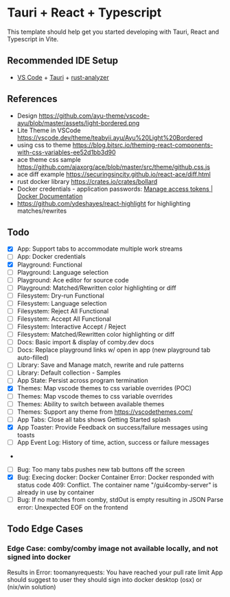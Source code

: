 # Tauri + React + Typescript

This template should help get you started developing with Tauri, React and Typescript in Vite.

## Recommended IDE Setup

- [VS Code](https://code.visualstudio.com/) + [Tauri](https://marketplace.visualstudio.com/items?itemName=tauri-apps.tauri-vscode) + [rust-analyzer](https://marketplace.visualstudio.com/items?itemName=rust-lang.rust-analyzer)


## References
* Design https://github.com/ayu-theme/vscode-ayu/blob/master/assets/light-bordered.png
* Lite Theme in VSCode https://vscode.dev/theme/teabyii.ayu/Ayu%20Light%20Bordered
* using css to theme https://blog.bitsrc.io/theming-react-components-with-css-variables-ee52d1bb3d90
* ace theme css sample https://github.com/ajaxorg/ace/blob/master/src/theme/github.css.js
* ace diff example https://securingsincity.github.io/react-ace/diff.html
* rust docker library https://crates.io/crates/bollard
* Docker credentials - application passwords: [Manage access tokens | Docker Documentation](https://docs.docker.com/docker-hub/access-tokens/)
* https://github.com/ydeshayes/react-highlight for highlighting matches/rewrites

## Todo
- [x] App: Support tabs to accommodate multiple work streams
- [ ] App: Docker credentials
- [x] Playground: Functional
- [ ] Playground: Language selection
- [ ] Playground: Ace editor for source code
- [ ] Playground: Matched/Rewritten color highlighting or diff 
- [ ] Filesystem: Dry-run Functional
- [ ] Filesystem: Language selection
- [ ] Filesystem: Reject All Functional 
- [ ] Filesystem: Accept All Functional
- [ ] Filesystem: Interactive Accept / Reject
- [ ] Filesystem: Matched/Rewritten color highlighting or diff
- [ ] Docs: Basic import & display of comby.dev docs
- [ ] Docs: Replace playground links w/ open in app (new playground tab auto-filled)
- [ ] Library: Save and Manage match, rewrite and rule patterns
- [ ] Library: Default collection - Samples
- [ ] App State: Persist across program termination
- [x] Themes: Map vscode themes to css variable overrides (POC)
- [ ] Themes: Map vscode themes to css variable overrides
- [ ] Themes: Ability to switch between available themes
- [ ] Themes: Support any theme from https://vscodethemes.com/
- [ ] App Tabs: Close all tabs shows Getting Started splash
- [x] App Toaster: Provide Feedback on success/failure messages using toasts
- [ ] App Event Log: History of time, action, success or failure messages
- 
- [ ] Bug: Too many tabs pushes new tab buttons off the screen
- [x] Bug: Execing docker: Docker Container Error: Docker responded with status code 409: Conflict. The container name "/gui4comby-server" is already in use by container
- [ ] Bug: If no matches from comby, stdOut is empty resulting in JSON Parse error: Unexpected EOF on the frontend

## Todo Edge Cases
### Edge Case: comby/comby image not available locally, and not signed into docker
Results in Error: toomanyrequests: You have reached your pull rate limit
App should suggest to user they should sign into docker desktop (osx) or (nix/win solution)

